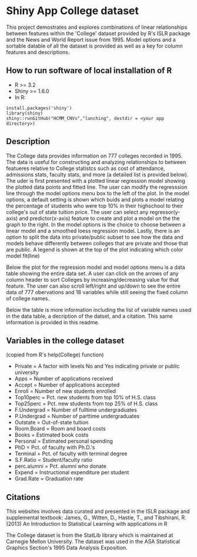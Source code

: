 # Shiny App College dataset 
 This project demostrates and explores combinations of linear relationships between features within the 'College' dataset provided by R's ISLR package and the News and World Report issue from 1995. Model options and a sortable datable of all the dataset is provided as well as a key for column features and descriptions.  

## How to run software of local installation of R
- R >= 3.2
- Shiny >= 1.6.0
- In R:
```
install.packages('shiny')
library(shiny)
shiny::runGitHub("HCMM_CNVs","lunching", destdir = <your app directory>)
```
## Description
The College data provides information on 777 colleges recorded in 1995. The data is useful for constructing and analyzing relationships to between featueres relative to College  statistcs such as cost of attendance, admissions stats, faculty stats, and more (a detailed list is provided below). The uder is first presented with a plotted linear regression model showing the plotted data points and fitted line. The user can modify the regresssion line through the model options menu box to the left of the plot. In the model options, a default setting is shown which buids and plots a model relating the percentage of students who were top 10% in their highschool to their college's out of state tuition price. The user can select any regressor(y-axis) and predictor(x-axis) feature to create and plot a model on the the graph to the right. In the model options is the choice to choose between a linear model and a smoothed loess regression model. Lastly, there is an option to split the data into private/public subset to see how the data and models behave differently between colleges that are private and those that are public. A legend is shown at the top of the plot indicating which color model fit(line) 

Below the plot for the regression model and model options menu is a data table showing the entire data set. A user can click on the arrows of any column header to sort Colleges by increasing/decreasing value for that feature. The user can also scroll left/right and up/down to see the entire data of 777 obervations and 18 variables while still seeing the fixed column of college names. 

Below the table is more information including the list of variable names used in the data table, a decription of the datset, and a citation. This same information is provided in this readme.

## Variables in the college dataset 
(copied from R's help(College) function)
- Private = A factor with levels No and Yes indicating private or public university
- Apps = Number of applications received
- Accept = Number of applications accepted
- Enroll = Number of new students enrolled
- Top10perc = Pct. new students from top 10% of H.S. class
- Top25perc = Pct. new students from top 25% of H.S. class
- F.Undergrad = Number of fulltime undergraduates
- P.Undergrad = Number of parttime undergraduates
- Outstate = Out-of-state tuition
- Room.Board = Room and board costs
- Books = Estimated book costs
- Personal = Estimated personal spending
- PhD = Pct. of faculty with Ph.D.'s
- Terminal = Pct. of faculty with terminal degree
- S.F.Ratio = Student/faculty ratio
- perc.alumni = Pct. alumni who donate
- Expend = Instructional expenditure per student
- Grad.Rate = Graduation rate

## Citations
This websites involves data curated and presented in the ISLR package and supplemental textbook:
James, G., Witten, D., Hastie, T., and Tibshirani, R. (2013) An Introduction to Statistical Learning with applications in R

The College dataset is from the StatLib library which is maintained at Carnegie Mellon University. The dataset was used in the ASA Statistical Graphics Section's 1995 Data Analysis Exposition.



